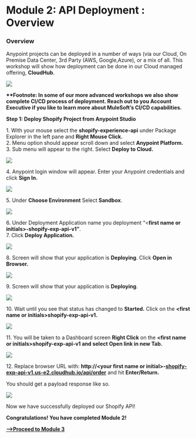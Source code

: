 # Module 2: API Deployment : Overview 

### Overview

Anypoint projects can be deployed in a number of ways (via our Cloud, On Premise Data Center, 3rd Party (AWS, Google,Azure), or a mix of all. This workshop will show how deployment can be done in our Cloud managed offering, **CloudHub**.  
  
![](https://lh4.googleusercontent.com/9Vto911syRW6ydu0m2YrytspwpgZ7gm8LdqzQbU5XQNsP0owr_H1jgZsDiIS_5xXd6n4a9lfeMTFvAhBpUuNtt-r_v-mqltUgw1SmA7eWYMDjWZFZJBzVbdF6kIjuKT_FWR2j2K3MmX8)  
  
**\*\*Footnote: In some of our more advanced workshops we also show complete CI/CD process of deployment. Reach out to you Account Executive if you like to learn more about MuleSoft’s CI/CD capabilities.**  
  
**Step 1: Deploy Shopify Project from Anypoint Studio**

1\. With your mouse select the **shopify-experience-api** under Package Explorer in the left pane and **Right Mouse Click.**  
2\. Menu option should appear scroll down and select **Anypoint Platform.**  
3\. Sub menu will appear to the right. Select **Deploy to Cloud.**  
  
**![](https://user-images.githubusercontent.com/84099162/164335876-f8eacecf-a2f6-4995-b3f3-d5db005e2add.png)**

4\. Anypoint login window will appear. Enter your Anypoint credentials and click **Sign In.**

![](https://user-images.githubusercontent.com/84099162/164335934-1ab0016f-b3c4-451c-a171-b33a7674ec46.png)

5\. Under **Choose Environment** Select **Sandbox**.  
  
![](https://user-images.githubusercontent.com/84099162/164336004-eee0ca29-5689-47b1-9e6a-b842e716d647.png)

6\. Under Deployment Application name you deployment “\<**first name or initials>-shopify-exp-api-v1”**.   
7\. Click **Deploy Application.**  
  
**![](https://user-images.githubusercontent.com/84099162/164336078-db95f892-a393-46ff-8b04-18dc48f32e8a.png)**

8\. Screen will show that your application is **Deploying**. Click **Open in Browser.**  
  
**![](https://user-images.githubusercontent.com/84099162/164336138-7b563159-a236-44a2-ad35-9e3987e9474b.png)**

9\. Screen will show that your application is **Deploying**.

![](https://user-images.githubusercontent.com/84099162/164336200-4451d3fd-ff2c-415b-8959-f8de100f77a7.png)

10\. Wait until you see that status has changed to **Started.** Click on the **\<first name or initials>shopify-exp-api-v1.**  
  
**![](https://user-images.githubusercontent.com/84099162/164336241-05f6633a-c905-4a41-9593-83aaf4570af6.png)**

11\. You will be taken to a Dashboard screen **Right Click** on the **\<first name or initials>shopify-exp-api-v1 and select Open link in new Tab.**

![](https://user-images.githubusercontent.com/84099162/164336285-a46809ae-3566-48e3-868d-cfa534ff1b05.png)

12\. Replace browser URL with: **http://\<your first name or initial>-**[**shopify-exp-api-v1.us-e2.cloudhub.io/api/order**](http://shopify-exp-api-v1.us-e2.cloudhub.io/) and hit **Enter/Return.**  
  
You should get a payload response like so.  
  
![](https://user-images.githubusercontent.com/84099162/164336418-33c1aa91-0551-40c0-a5ea-829ab228ccda.png)

Now we have successfully deployed our Shopify API!  
  
**Congratulations! You have completed Module 2!**  
  
[**\-->Proceed to Module 3**](/module3-overview.md)
